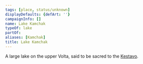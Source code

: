 ```yaml
---
tags: [place, status/unknown]
displayDefaults: {defArt: ''}
campaignInfo: []
name: Lake Kamchak
typeOf: lake
partOf:
aliases: [Kamchak]
title: Lake Kamchak
---
```

A large lake on the upper Volta, said to be sacred to the [Kestavo](<../../../../cosmology/religions/kestavo.md>).
